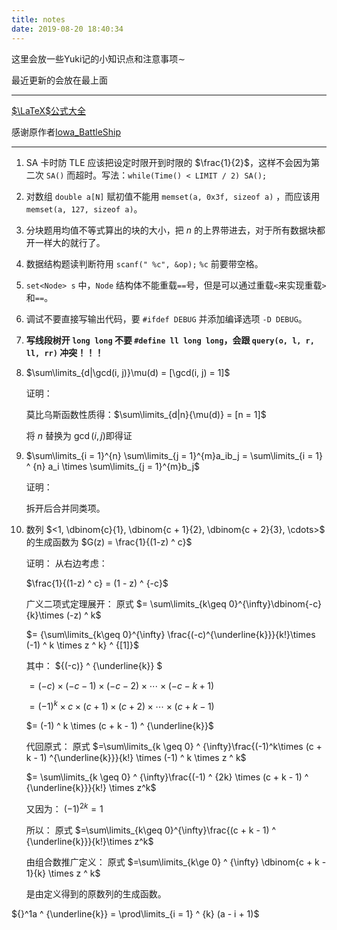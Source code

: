 ```yaml
---
title: notes
date: 2019-08-20 18:40:34
---
```


这里会放一些Yuki记的小知识点和注意事项$\sim$

最近更新的会放在最上面

------

[$\LaTeX$公式大全](https://www.luogu.org/blog/IowaBattleship/latex-gong-shi-tai-quan)

感谢原作者[Iowa_BattleShip](https://www.luogu.org/space/show?uid=60181)

-------------------

1. SA 卡时防 TLE 应该把设定时限开到时限的 $\frac{1}{2}$，这样不会因为第二次 `SA()` 而超时。写法：`while(Time() < LIMIT / 2) SA();`

2. 对数组 `double a[N]` 赋初值不能用 `memset(a, 0x3f, sizeof a)` ，而应该用 `memset(a, 127, sizeof a)`。

3. 分块题用均值不等式算出的块的大小，把 $n$ 的上界带进去，对于所有数据块都开一样大的就行了。

4. 数据结构题读判断符用 `scanf(" %c", &op);` `%c` 前要带空格。

5. `set<Node> s` 中，`Node` 结构体不能重载`==`号，但是可以通过重载`<`来实现重载`>`和`==`。

6. 调试不要直接写输出代码，要 `#ifdef DEBUG` 并添加编译选项 `-D DEBUG`。

7. **写线段树开 `long long` 不要 `#define ll long long`，会跟 `query(o, l, r, ll, rr)` 冲突！！！**

8. $\sum\limits_{d|\gcd(i, j)}\mu(d) = [\gcd(i, j) = 1]$

    证明：

    莫比乌斯函数性质得：$\sum\limits_{d|n}{\mu(d)} = [n = 1]$

    将 $n$ 替换为 $\gcd(i, j)$即得证    

9. $\sum\limits_{i = 1}^{n} \sum\limits_{j = 1}^{m}a_ib_j = \sum\limits_{i = 1} ^ {n} a_i \times \sum\limits_{j = 1}^{m}b_j$

    证明：

    拆开后合并同类项。

10. 数列 $<1,  \dbinom{c}{1},  \dbinom{c + 1}{2},  \dbinom{c + 2}{3}, \cdots>$ 的生成函数为 $G(z) = \frac{1}{(1-z) ^ c}$

    证明：
    从右边考虑：

    $\frac{1}{(1-z) ^ c} = (1 - z) ^ {-c}$

    广义二项式定理展开：
    原式
    $= \sum\limits_{k\geq 0}^{\infty}\dbinom{-c}{k}\times (-z) ^ k$

    $= {\sum\limits_{k\geq 0}^{\infty} \frac{(-c)^{\underline{k}}}{k!}\times (-1) ^ k \times z ^ k} ^ {[1]}$

    其中：
    ${(-c)} ^ {\underline{k}} $

    $= (-c) \times (-c - 1) \times (-c - 2) \times\cdots\times (-c - k + 1)$

    $= (-1) ^ k \times c\times (c + 1) \times (c + 2) \times \cdots \times (c + k - 1)$

    $= (-1) ^ k \times (c + k - 1) ^ {\underline{k}}$

    代回原式：
    原式
    $=\sum\limits_{k \geq 0} ^ {\infty}\frac{(-1)^k\times (c + k - 1) ^{\underline{k}}}{k!} \times (-1) ^ k \times z ^ k$

    $= \sum\limits_{k \geq 0} ^ {\infty}\frac{(-1) ^ {2k} \times (c + k - 1) ^ {\underline{k}}}{k!} \times z^k$

    又因为：
    $(-1)^{2k} = 1$

    所以：
    原式 $=\sum\limits_{k\geq 0}^{\infty}\frac{(c + k - 1) ^ {\underline{k}}}{k!}\times z^k$

    由组合数推广定义：
    原式 $=\sum\limits_{k\ge 0} ^ {\infty} \dbinom{c + k - 1}{k} \times z ^ k$

    是由定义得到的原数列的生成函数。

${}^1a ^ {\underline{k}} = \prod\limits_{i = 1} ^ {k} (a - i + 1)$